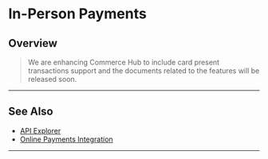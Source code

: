 
# In-Person Payments

## Overview

<!-- theme: danger -->
> We are enhancing Commerce Hub to include card present transactions support and the documents related to the features will be released soon.



---

## See Also

- [API Explorer](../api/?type=post&path=/payments/v1/charges)
- [Online Payments Integration](?path=docs/Getting-Started/Getting-Started-Online.md)

---
